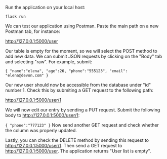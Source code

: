 Run the application on your local host:

`flask run`

We can test our application using Postman. Paste the main path on a new Postman tab, for instance:

http://127.0.0.1:5000/user

Our table is empty for the moment, so we will select the POST method to add new data. We can submit JSON requests by clicking on the "Body" tab and selecting "raw". For example, submit:

`
{
    "name":"elena",
    "age":26,
    "phone":"555123",
    "email": "elena@devon.com"
}
`

Our new user should now be accessible from the database under "id" number 1. Check this by submiting a GET request to the following path:

http://127.0.0.1:5000/user/1

We will now edit our entry by sending a PUT request. Submit the following body to http://127.0.0.1:5000/user/1:

`
{ "phone":"777123" }
`
Now send another GET request and check whether the column was properly updated.

Lastly, you can check the DELETE method by sending this request to http://127.0.0.1:5000/user/1. Then send a GET request to http://127.0.0.1:5000/user. The application returns "User list is empty".
